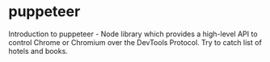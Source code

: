 # puppeteer
Introduction to puppeteer - Node library which provides a high-level API to control Chrome or Chromium over the DevTools Protocol. Try to catch list of hotels and books.
